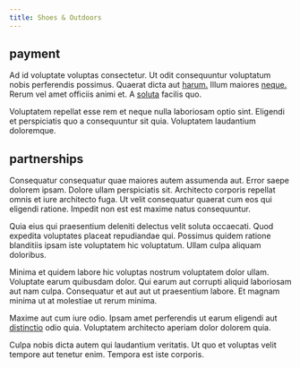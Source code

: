 ```yaml
---
title: Shoes & Outdoors
---
```


## payment

Ad id voluptate voluptas consectetur. Ut odit consequuntur voluptatum nobis perferendis possimus. Quaerat dicta aut [harum.](/eos/est/ut/metal.md) Illum maiores [neque.](/facere/temporibus/consequatur/qui/path_crossroad_refined_soft_table.md) Rerum vel amet officiis animi et. A [soluta](/facere/adipisci/kuwait.md) facilis quo.

Voluptatem repellat esse rem et neque nulla laboriosam optio sint. Eligendi et perspiciatis quo a consequuntur sit quia. Voluptatem laudantium doloremque.

## partnerships

Consequatur consequatur quae maiores autem assumenda aut. Error saepe dolorem ipsam. Dolore ullam perspiciatis sit. Architecto corporis repellat omnis et iure architecto fuga. Ut velit consequatur quaerat cum eos qui eligendi ratione. Impedit non est est maxime natus consequuntur.

Quia eius qui praesentium deleniti delectus velit soluta occaecati. Quod expedita voluptates placeat repudiandae qui. Possimus quidem ratione blanditiis ipsam iste voluptatem hic voluptatum. Ullam culpa aliquam doloribus.

Minima et quidem labore hic voluptas nostrum voluptatem dolor ullam. Voluptate earum quibusdam dolor. Qui earum aut corrupti aliquid laboriosam aut nam culpa. Consequatur et aut aut ut praesentium labore. Et magnam minima ut at molestiae ut rerum minima.

Maxime aut cum iure odio. Ipsam amet perferendis ut earum eligendi aut [distinctio](/dolore/odio/dignissimos/navigating.md) odio quia. Voluptatem architecto aperiam dolor dolorem quia.

Culpa nobis dicta autem qui laudantium veritatis. Ut quo et voluptas velit tempore aut tenetur enim. Tempora est iste corporis.
